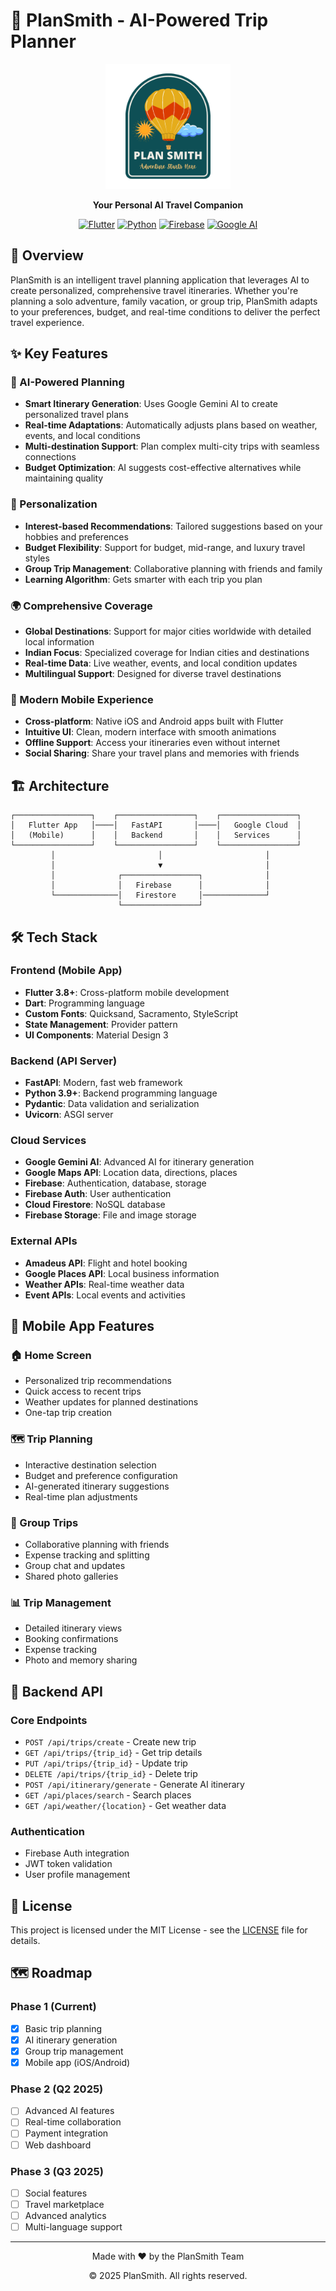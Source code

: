 # 🧳 PlanSmith - AI-Powered Trip Planner

<div align="center">
  <img src="plansmith/assets/images/logo.png" alt="PlanSmith Logo" width="200" height="200">
  
  **Your Personal AI Travel Companion**
  
  [![Flutter](https://img.shields.io/badge/Flutter-02569B?style=for-the-badge&logo=flutter&logoColor=white)](https://flutter.dev/)
  [![Python](https://img.shields.io/badge/Python-3776AB?style=for-the-badge&logo=python&logoColor=white)](https://python.org/)
  [![Firebase](https://img.shields.io/badge/Firebase-FFCA28?style=for-the-badge&logo=firebase&logoColor=black)](https://firebase.google.com/)
  [![Google AI](https://img.shields.io/badge/Google_AI-4285F4?style=for-the-badge&logo=google&logoColor=white)](https://ai.google/)
</div>

## 🌟 Overview

PlanSmith is an intelligent travel planning application that leverages AI to create personalized, comprehensive travel itineraries. Whether you're planning a solo adventure, family vacation, or group trip, PlanSmith adapts to your preferences, budget, and real-time conditions to deliver the perfect travel experience.

## ✨ Key Features

### 🤖 AI-Powered Planning
- **Smart Itinerary Generation**: Uses Google Gemini AI to create personalized travel plans
- **Real-time Adaptations**: Automatically adjusts plans based on weather, events, and local conditions
- **Multi-destination Support**: Plan complex multi-city trips with seamless connections
- **Budget Optimization**: AI suggests cost-effective alternatives while maintaining quality

### 🎯 Personalization
- **Interest-based Recommendations**: Tailored suggestions based on your hobbies and preferences
- **Budget Flexibility**: Support for budget, mid-range, and luxury travel styles
- **Group Trip Management**: Collaborative planning with friends and family
- **Learning Algorithm**: Gets smarter with each trip you plan

### 🌍 Comprehensive Coverage
- **Global Destinations**: Support for major cities worldwide with detailed local information
- **Indian Focus**: Specialized coverage for Indian cities and destinations
- **Real-time Data**: Live weather, events, and local condition updates
- **Multilingual Support**: Designed for diverse travel destinations

### 📱 Modern Mobile Experience
- **Cross-platform**: Native iOS and Android apps built with Flutter
- **Intuitive UI**: Clean, modern interface with smooth animations
- **Offline Support**: Access your itineraries even without internet
- **Social Sharing**: Share your travel plans and memories with friends

## 🏗️ Architecture

```
┌─────────────────┐    ┌─────────────────┐    ┌─────────────────┐
│   Flutter App   │────│   FastAPI       │────│   Google Cloud  │
│   (Mobile)      │    │   Backend       │    │   Services      │
└─────────────────┘    └─────────────────┘    └─────────────────┘
         │                       │                       │
         │                       ▼                       │
         │              ┌─────────────────┐              │
         │              │   Firebase      │              │
         └──────────────│   Firestore     │──────────────┘
                        └─────────────────┘
```

## 🛠️ Tech Stack

### Frontend (Mobile App)
- **Flutter 3.8+**: Cross-platform mobile development
- **Dart**: Programming language
- **Custom Fonts**: Quicksand, Sacramento, StyleScript
- **State Management**: Provider pattern
- **UI Components**: Material Design 3

### Backend (API Server)
- **FastAPI**: Modern, fast web framework
- **Python 3.9+**: Backend programming language
- **Pydantic**: Data validation and serialization
- **Uvicorn**: ASGI server

### Cloud Services
- **Google Gemini AI**: Advanced AI for itinerary generation
- **Google Maps API**: Location data, directions, places
- **Firebase**: Authentication, database, storage
- **Firebase Auth**: User authentication
- **Cloud Firestore**: NoSQL database
- **Firebase Storage**: File and image storage

### External APIs
- **Amadeus API**: Flight and hotel booking
- **Google Places API**: Local business information
- **Weather APIs**: Real-time weather data
- **Event APIs**: Local events and activities

## 📱 Mobile App Features

### 🏠 Home Screen
- Personalized trip recommendations
- Quick access to recent trips
- Weather updates for planned destinations
- One-tap trip creation

### 🗺️ Trip Planning
- Interactive destination selection
- Budget and preference configuration
- AI-generated itinerary suggestions
- Real-time plan adjustments

### 👥 Group Trips
- Collaborative planning with friends
- Expense tracking and splitting
- Group chat and updates
- Shared photo galleries

### 📊 Trip Management
- Detailed itinerary views
- Booking confirmations
- Expense tracking
- Photo and memory sharing

## 🔧 Backend API

### Core Endpoints

- `POST /api/trips/create` - Create new trip
- `GET /api/trips/{trip_id}` - Get trip details
- `PUT /api/trips/{trip_id}` - Update trip
- `DELETE /api/trips/{trip_id}` - Delete trip
- `POST /api/itinerary/generate` - Generate AI itinerary
- `GET /api/places/search` - Search places
- `GET /api/weather/{location}` - Get weather data

### Authentication
- Firebase Auth integration
- JWT token validation
- User profile management

## 📄 License

This project is licensed under the MIT License - see the [LICENSE](LICENSE) file for details.


## 🗺️ Roadmap

### Phase 1 (Current)
- [x] Basic trip planning
- [x] AI itinerary generation
- [x] Group trip management
- [x] Mobile app (iOS/Android)

### Phase 2 (Q2 2025)
- [ ] Advanced AI features
- [ ] Real-time collaboration
- [ ] Payment integration
- [ ] Web dashboard

### Phase 3 (Q3 2025)
- [ ] Social features
- [ ] Travel marketplace
- [ ] Advanced analytics
- [ ] Multi-language support

---

<div align="center">
  <p>Made with ❤️ by the PlanSmith Team</p>
  <p>© 2025 PlanSmith. All rights reserved.</p>
</div>
